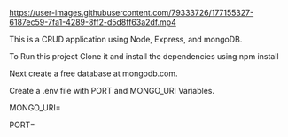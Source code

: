 

https://user-images.githubusercontent.com/79333726/177155327-6187ec59-7fa1-4289-8ff2-d5d8ff63a2df.mp4

This is a CRUD application using Node, Express, and mongoDB.

To Run this project Clone it and install the dependencies using npm install

Next create a free database at mongodb.com. 

Create a .env file with PORT and MONGO_URI Variables. 

MONGO_URI=<your mongodb key>

PORT=<the port you want the project to run on>
